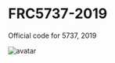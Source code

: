 # FRC5737-2019
Official code for 5737, 2019

![avatar](https://avatar.kancloud.cn/team/29/04d289801842e6fd18036f5285e2a5!large)
